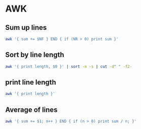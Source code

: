 
# AWK

## Sum up lines
```sh
awk '{ sum += $NF } END { if (NR > 0) print sum }'
```

## Sort by line length
```sh
awk '{ print length, $0 }' | sort -n -s | cut -d" " -f2-
```

## print line length
```sh
awk '{ print length }'
```

## Average of lines
```sh
awk '{ sum += $1; n++ } END { if (n > 0) print sum / n; }'
```
